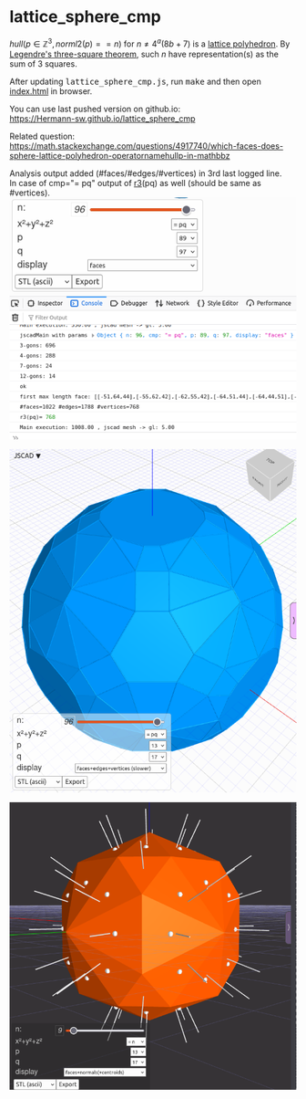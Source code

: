 # lattice_sphere_cmp

$hull(p\in\mathbb{Z}^3, norml2(p)==n)$ for $n\neq 4^a(8b+7)$ is a [lattice polyhedron](https://en.wikipedia.org/wiki/Polyhedron#Lattice_polyhedra). By [Legendre's three-square theorem](https://en.wikipedia.org/wiki/Legendre%27s_three-square_theorem), such $n$ have representation(s) as the sum of $3$ squares.

After updating <kbd>lattice_sphere_cmp.js</kbd>, run <kbd>make</kbd> and then open [index.html](index.html) in browser.

You can use last pushed version on github.io:  
https://Hermann-sw.github.io/lattice_sphere_cmp

Related question:  
https://math.stackexchange.com/questions/4917740/which-faces-does-sphere-lattice-polyhedron-operatornamehullp-in-mathbbz

Analysis output added (#faces/#edges/#vertices) in 3rd last logged line.  
In case of cmp="= pq" output of [r3](https://en.wikipedia.org/wiki/Sum_of_squares_function#k_=_3)(pq) as well (should be same as #vertices).  
![res/analysis_r3.png](res/analysis_r3.png)

![res/frames+edges+vertices.png](res/frames+edges+vertices.png)

![res/frames+normals+centroids.png](res/frames+normals+centroids.png)
